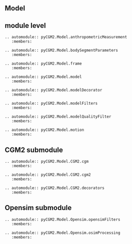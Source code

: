 ## Model

## module level
```{eval-rst}
.. automodule:: pyCGM2.Model.anthropometricMeasurement
   :members:
```

```{eval-rst}
.. automodule:: pyCGM2.Model.bodySegmentParameters
   :members:
```

```{eval-rst}
.. automodule:: pyCGM2.Model.frame
   :members:
```

```{eval-rst}
.. automodule:: pyCGM2.Model.model
   :members:
```

```{eval-rst}
.. automodule:: pyCGM2.Model.modelDecorator
   :members:
```


```{eval-rst}
.. automodule:: pyCGM2.Model.modelFilters
   :members:
```

```{eval-rst}
.. automodule:: pyCGM2.Model.modelQualityFilter
   :members:
```

```{eval-rst}
.. automodule:: pyCGM2.Model.motion
   :members:
```

## CGM2 submodule

```{eval-rst}
.. automodule:: pyCGM2.Model.CGM2.cgm
   :members:
```

```{eval-rst}
.. automodule:: pyCGM2.Model.CGM2.cgm2
   :members:
```

```{eval-rst}
.. automodule:: pyCGM2.Model.CGM2.decorators
   :members:
```

## Opensim submodule

```{eval-rst}
.. automodule:: pyCGM2.Model.Opensim.opensimFilters
   :members:
```

```{eval-rst}
.. automodule:: pyCGM2.Model.Opensim.osimProcessing
   :members:
```
